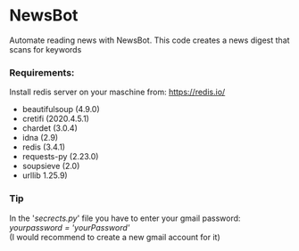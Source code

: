 # NewsBot
Automate reading news with NewsBot. This code creates a news digest that scans for keywords

### Requirements:

Install redis server on your maschine from:
https://redis.io/


- beautifulsoup (4.9.0)
- cretifi (2020.4.5.1)
- chardet (3.0.4)
- idna (2.9)
- redis (3.4.1)
- requests-py (2.23.0)
- soupsieve (2.0)
- urllib 1.25.9)

### Tip
In the '*secrects.py*' file you have to enter your gmail password:
<br/>*yourpassword = 'yourPassword'*<br/>
(I would recommend to create a new gmail account for it)



